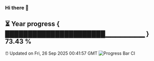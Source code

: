 ### Hi there 👋
⏳ Year progress { ██████████████████████▁▁▁▁▁▁▁▁ } 73.43 %
---
⏰ Updated on Fri, 26 Sep 2025 00:41:57 GMT
![Progress Bar CI](https://github.com/Moyi321/Moyi321/workflows/Progress%20Bar%20CI/badge.svg)
